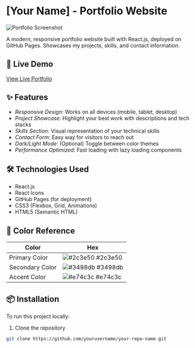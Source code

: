 # [Your Name] - Portfolio Website

![Portfolio Screenshot](./public/screenshot.png)

A modern, responsive portfolio website built with React.js, deployed on GitHub Pages. Showcases my projects, skills, and contact information.

## 🚀 Live Demo

[View Live Portfolio](https://yourusername.github.io/your-repo-name/)

## ✨ Features

- *Responsive Design*: Works on all devices (mobile, tablet, desktop)
- *Project Showcase*: Highlight your best work with descriptions and tech stacks
- *Skills Section*: Visual representation of your technical skills
- *Contact Form*: Easy way for visitors to reach out
- *Dark/Light Mode*: (Optional) Toggle between color themes
- *Performance Optimized*: Fast loading with lazy loading components

## 🛠 Technologies Used

- React.js
- React Icons
- GitHub Pages (for deployment)
- CSS3 (Flexbox, Grid, Animations)
- HTML5 (Semantic HTML)

## 🎨 Color Reference

| Color          | Hex                                                                |
| -------------- | ------------------------------------------------------------------ |
| Primary Color  | ![#2c3e50](https://via.placeholder.com/10/2c3e50?text=+) #2c3e50 |
| Secondary Color| ![#3498db](https://via.placeholder.com/10/3498db?text=+) #3498db |
| Accent Color   | ![#e74c3c](https://via.placeholder.com/10/e74c3c?text=+) #e74c3c |

## 📦 Installation

To run this project locally:

1. Clone the repository
```bash
git clone https://github.com/yourusername/your-repo-name.git